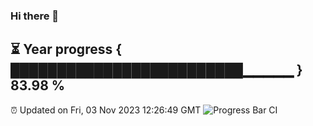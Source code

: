 ### Hi there 👋
⏳ Year progress { █████████████████████████▁▁▁▁▁ } 83.98 %
---
⏰ Updated on Fri, 03 Nov 2023 12:26:49 GMT
![Progress Bar CI](https://github.com/liununu/liununu/workflows/Progress%20Bar%20CI/badge.svg)
